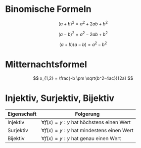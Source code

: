 # Binomische Formeln

$$
(a+b)^2 = a^2+2ab+b^2
$$

$$
(a-b)^2 = a^2 -2ab + b^2
$$

$$
(a+b)(a-b) = a^2 - b^2
$$

# Mitternachtsformel

$$
x_{1,2} = \frac{-b \pm \sqrt{b^2-4ac}}{2a}
$$

# Injektiv, Surjektiv, Bijektiv

|Eigenschaft|Folgerung|
|-|-|
|Injektiv|$\forall f(x)=y:y$ hat höchstens einen Wert|
|Surjektiv|$\forall f(x)=y:y$ hat mindestens einen Wert|
|Bijektiv|$\forall f(x)=y:y$ hat genau einen Wert|
